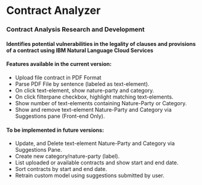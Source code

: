 # Contract Analyzer
### Contract Analysis Research and Development

#### Identifies potential vulnerabilities in the legality of clauses and provisions of a contract using IBM Natural Language Cloud Services

#### Features available in the current version:
* Upload file contract in PDF Format
* Parse PDF File by sentence (labeled as text-element).
* On click text-element, show nature-party and category.
* On click filterpane checkbox, highlight matching text-elements.
* Show number of text-elements containing Nature-Party or Category.
* Show and remove text-element Nature-Party and Category via Suggestions pane (Front-end Only).

#### To be implemented in future versions:
* Update, and Delete text-element Nature-Party and Category via Suggestions Pane.
* Create new category/nature-party (label).
* List uploaded or available contracts and show start and end date.
* Sort contracts by start and end date.
* Retrain custom model using suggestions submitted by user.